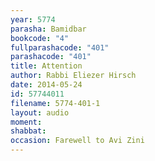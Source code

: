 ```yaml
---
year: 5774
parasha: Bamidbar
bookcode: "4"
fullparashacode: "401"
parashacode: "401"
title: Attention
author: Rabbi Eliezer Hirsch
date: 2014-05-24
id: 57744011
filename: 5774-401-1
layout: audio
moment: 
shabbat: 
occasion: Farewell to Avi Zini
---
```

